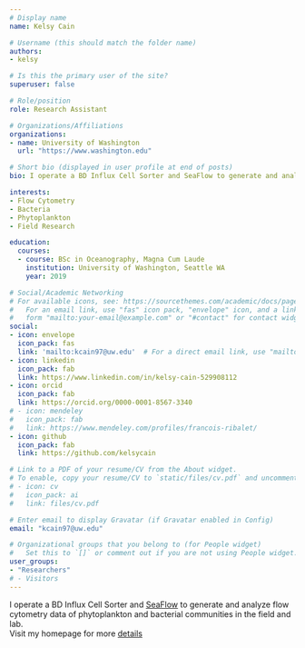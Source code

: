 ```yaml
---
# Display name
name: Kelsy Cain

# Username (this should match the folder name)
authors:
- kelsy

# Is this the primary user of the site?
superuser: false

# Role/position
role: Research Assistant

# Organizations/Affiliations
organizations:
- name: University of Washington
  url: "https://www.washington.edu"

# Short bio (displayed in user profile at end of posts)
bio: I operate a BD Influx Cell Sorter and SeaFlow to generate and analyze flow cytometry data of phytoplankton and bacterial communities in the field and lab.

interests:
- Flow Cytometry
- Bacteria
- Phytoplankton
- Field Research

education:
  courses:
  - course: BSc in Oceanography, Magna Cum Laude
    institution: University of Washington, Seattle WA
    year: 2019

# Social/Academic Networking
# For available icons, see: https://sourcethemes.com/academic/docs/page-builder/#icons
#   For an email link, use "fas" icon pack, "envelope" icon, and a link in the
#   form "mailto:your-email@example.com" or "#contact" for contact widget.
social:
- icon: envelope
  icon_pack: fas
  link: 'mailto:kcain97@uw.edu'  # For a direct email link, use "mailto:test@example.org".
- icon: linkedin
  icon_pack: fab
  link: https://www.linkedin.com/in/kelsy-cain-529908112
- icon: orcid
  icon_pack: fab
  link: https://orcid.org/0000-0001-8567-3340
# - icon: mendeley
#   icon_pack: fab
#   link: https://www.mendeley.com/profiles/francois-ribalet/  
- icon: github
  icon_pack: fab
  link: https://github.com/kelsycain  

# Link to a PDF of your resume/CV from the About widget.
# To enable, copy your resume/CV to `static/files/cv.pdf` and uncomment the lines below.
# - icon: cv
#   icon_pack: ai
#   link: files/cv.pdf

# Enter email to display Gravatar (if Gravatar enabled in Config)
email: "kcain97@uw.edu"

# Organizational groups that you belong to (for People widget)
#   Set this to `[]` or comment out if you are not using People widget.
user_groups:
- "Researchers"
# - Visitors
---
```

 I operate a BD Influx Cell Sorter and [SeaFlow](https://seaflow.netlify.com/) to generate and analyze flow cytometry data of phytoplankton and bacterial communities in the field and lab. <br/>
 Visit my homepage for more [details](https://armbrustlab.ocean.washington.edu/people/cain/)
